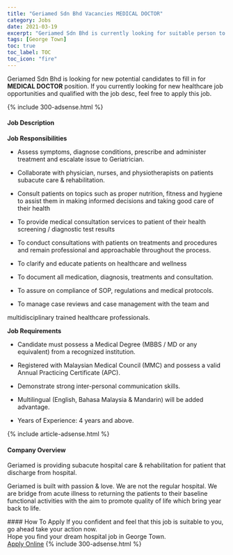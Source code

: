 ```yaml
---
title: "Geriamed Sdn Bhd Vacancies MEDICAL DOCTOR" 
category: Jobs 
date: 2021-03-19 
excerpt: "Geriamed Sdn Bhd is currently looking for suitable person to fill in the MEDICAL DOCTOR which positioned at George Town" 
tags: [George Town] 
toc: true 
toc_label: TOC 
toc_icon: "fire" 
--- 
```


<p>Geriamed Sdn Bhd is looking for new potential candidates to fill in for <b>MEDICAL DOCTOR</b> position. If you currently looking for new healthcare job opportunities and qualified with the job desc, feel free to apply this job.
</p>{% include 300-adsense.html %} 
<div><div><h4>Job Description</h4></div><div><div><span><div><p><strong>Job Responsibilities</strong></p><ul><li>Assess symptoms, diagnose&#160;conditions, prescribe and administer treatment and escalate issue to Geriatrician.</li></ul><ul><li>Collaborate with&#160;physician, nurses, and physiotherapists on patients subacute care &amp; rehabilitation.</li></ul><ul><li>Consult patients on topics such as proper nutrition, fitness and hygiene to assist them in making informed decisions and taking good care of their health</li></ul><ul><li>To provide medical consultation services to patient of their health screening / diagnostic test results</li></ul><ul><li>To conduct consultations with patients on treatments and procedures and remain professional and approachable throughout the process.</li></ul><ul><li>To clarify and educate patients on healthcare and wellness</li></ul><ul><li>To document all medication, diagnosis, treatments and consultation.</li></ul><ul><li>To assure on compliance of SOP, regulations and medical protocols.</li></ul><ul><li>To manage case reviews and case management with the team and</li></ul><p>multidisciplinary trained healthcare professionals.</p><p><strong>Job Requirements</strong></p><ul><li>Candidate must possess a Medical Degree (MBBS / MD or any equivalent) from a recognized institution.</li></ul><ul><li>Registered with Malaysian Medical Council (MMC) and possess a valid Annual Practicing Certificate (APC).</li></ul><ul><li>Demonstrate strong inter-personal communication skills.</li></ul><ul><li>Multilingual (English, Bahasa Malaysia &amp; Mandarin) will be added advantage.</li></ul><ul><li>Years of Experience: 4 years and above.</li></ul></div></span></div></div></div> 
{% include article-adsense.html %} 
<div><div><h4>Company Overview</h4></div><div><div><span><div><p>Geriamed is providing subacute hospital care &amp; rehabilitation for patient that discharge from hospital.</p><p>Geriamed is built with passion &amp; love. We are not the regular hospital. We are bridge from acute illness to returning the patients to their baseline functional activities with the aim to promote quality of life which bring year back to life.</p></div></span></div></div></div> 
#### How To Apply 
If you confident and feel that this job is suitable to you, go ahead take your action now. <br/> 
Hope you find your dream hospital job in George Town. <br/> 
<a href="https://www.jobstreet.com.my/en/job/medical-doctor-4484905?jobId=jobstreet-my-job-4484905" class="btn btn--warning" target="_blank" rel="nofollow noopenner">Apply Online</a> 
{% include 300-adsense.html %} 